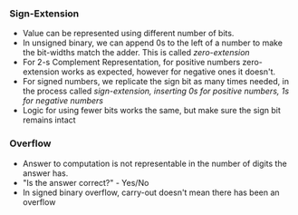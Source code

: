 ### Sign-Extension
- Value can be represented using different number of bits.
- In unsigned binary, we can append 0s to the left of a number to make the bit-widths match the adder. This is called *zero-extension*
- For 2-s Complement Representation, for positive numbers zero-extension works as expected, however for negative ones it doesn't.
- For signed numbers, we replicate the sign bit as many times needed, in the process called *sign-extension, inserting 0s for positive numbers, 1s for negative numbers*
- Logic for using fewer bits works the same, but make sure the sign bit remains intact 

### Overflow
- Answer to computation is not representable in the number of digits the answer has.
- "Is the answer correct?" - Yes/No
- In signed binary overflow, carry-out doesn't mean there has been an overflow